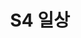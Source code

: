 ---
lastmod: 2021-11-12
title: S4 일상
weight: 
type: page
components: 
  - "https://r2.ccwps.org/resize/R1-093.jpg"
description: "Series 4 일상"
---